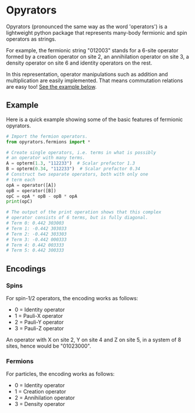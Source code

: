 # Opyrators
Opyrators (pronounced the same way as the word 'operators') is a lightweight python package that represents many-body fermionic and spin operators as strings.

For example, the fermionic string "012003" stands for
a 6-site operator formed by a creation operator on site 2, an annihilation operator on site 3, a density operator on site 6 and identity operators on the rest.

In this representation, operator manipulations such as addition and multiplication are easily implemented. That means commutation relations are easy too! [See the example below](#examples).

## Example
Here is a quick example showing some of the basic features of fermionic opyrators.

```python
# Import the fermion operators.
from opyrators.fermions import *

# Create single operators, i.e. terms in what is possibly
# an operator with many terms.
A = opterm(1.3, "112233")  # Scalar prefactor 1.3
B = opterm(0.34, "112233")  # Scalar prefactor 0.34
# Construct two separate operators, both with only one
# term each
opA = operator([A])
opB = operator([B])
opC = opA * opB - opB * opA
print(opC)

# The output of the print operation shows that this complex
# operator consists of 6 terms, but is fully diagonal.
# Term 0: 0.442 303003
# Term 1: -0.442 303033
# Term 2: -0.442 303303
# Term 3: -0.442 000333
# Term 4: 0.442 003333
# Term 5: 0.442 300333
```

## Encodings
### Spins
For spin-1/2 operators, the encoding works as follows:
* 0 = Identity operator
* 1 = Pauli-X operator
* 2 = Pauli-Y operator
* 3 = Pauli-Z operator

An operator with X on site 2, Y on site 4 and Z on site 5, in a system of 8 sites, hence would be "01023000".

### Fermions
For particles, the encoding works as follows:
* 0 = Identity operator
* 1 = Creation operator
* 2 = Annihilation operator
* 3 = Density operator
